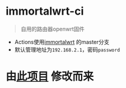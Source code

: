 # immortalwrt-ci  
> 自用的路由器openwrt固件  
 - Actions使用[immortalwrt](https://github.com/immortalwrt/immortalwrt) 的master分支  
 - 默认管理地址为`192.168.2.1`，密码`password`  
  
# 由[此项目](https://github.com/ibook86/newifi3-d2-openwrt) 修改而来  
